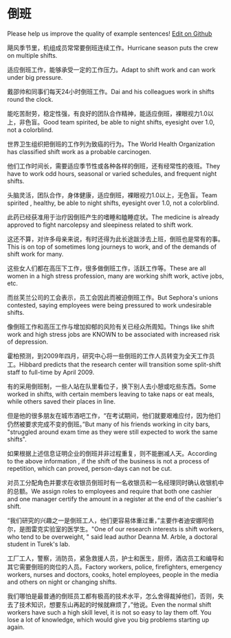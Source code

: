 # 倒班

Please help us improve the quality of example sentences! [Edit on Github](https://github.com/jiyushe/jiyu-example-sentence-source/blob/main/chinese/daoban.md)

<p><span class="chinese">飓风季节里，机组成员常常要倒班连续工作。</span><span class="english">Hurricane season puts the crew on multiple shifts.</span></p>

<p><span class="chinese">适应倒班工作，能够承受一定的工作压力。</span><span class="english">Adapt to shift work and can work under big pressure.</span></p>

<p><span class="chinese">戴邵帅和同事们每天24小时倒班工作。</span><span class="english">Dai and his colleagues work in shifts round the clock.</span></p>

<p><span class="chinese">能吃苦耐劳，稳定性强，有良好的团队合作精神，能适应倒班，裸眼视力1.0以上，非色盲。</span><span class="english">Good team spirited, be able to night shifts, eyesight over 1.0, not a colorblind.</span></p>

<p><span class="chinese">世界卫生组织把倒班的工作列为致癌的行为。</span><span class="english">The World Health Organization has classified shift work as a probable carcinogen.</span></p>

<p><span class="chinese">他们工作时间长，需要适应季节性或各种各样的倒班，还有经常性的夜班。</span><span class="english">They have to work odd hours, seasonal or varied schedules, and frequent night shifts.</span></p>

<p><span class="chinese">头脑灵活，团队合作，身体健康，适应倒班，裸眼视力1.0以上，无色盲。</span><span class="english">Team spirited , healthy, be able to night shifts, eyesight over 1.0, not a colorblind.</span></p>

<p><span class="chinese">此药已经获准用于治疗因倒班产生的嗜睡和瞌睡症状。</span><span class="english">The medicine is already approved to fight narcolepsy and sleepiness related to shift work.</span></p>

<p><span class="chinese">这还不算，对许多母亲来说，有时还得为此长途跋涉去上班，倒班也是常有的事。</span><span class="english">This is on top of sometimes long journeys to work, and of the demands of shift work for many.</span></p>

<p><span class="chinese">这些女人们都在高压下工作，很多做倒班工作，活跃工作等。</span><span class="english">These are all women in a high stress profession, many are working shift work, active jobs, etc.</span></p>

<p><span class="chinese">而丝芙兰公司的工会表示，员工会因此而被迫倒班工作。</span><span class="english">But Sephora's unions contested, saying employees were being pressured to work undesirable shifts.</span></p>

<p><span class="chinese">像倒班工作和高压工作与增加抑郁的风险有关已经众所周知。</span><span class="english">Things like shift work and high stress jobs are KNOWN to be associated with increased risk of depression.</span></p>

<p><span class="chinese">霍柏预测，到2009年四月，研究中心将一些倒班的工作人员转变为全天工作员工。</span><span class="english">Hibbard predicts that the research center will transition some split-shift staff to full-time by April 2009.</span></p>

<p><span class="chinese">有的采用倒班制，一些人站在队里看位子，换下别人去小憩或吃些东西。</span><span class="english">Some worked in shifts, with certain members leaving to take naps or eat meals, while others saved their places in line.</span></p>

<p><span class="chinese">但是他的很多朋友在城市酒吧工作，“在考试期间，他们就要艰难应付，因为他们仍然被要求完成不变的倒班。”</span><span class="english">But many of his friends working in city bars, "struggled around exam time as they were still expected to work the same shifts".</span></p>

<p><span class="chinese">如果根据上述信息证明企业的倒班并非过程重复，则不能删减人天。</span><span class="english">According to the above information , if the shift of the business is not a process of repetition, which can proved, person-days can not be cut.</span></p>

<p><span class="chinese">对员工分配角色并要求在收银员倒班时有一名收银员和一名经理同时确认收银机中的总额。</span><span class="english">We assign roles to employees and require that both one cashier and one manager certify the amount in a register at the end of the cashier's shift.</span></p>

<p><span class="chinese">“我们研究的兴趣之一是倒班工人，他们更容易体重过重，”主要作者迪安娜阿伯尔，是图雷克实验室的医学生。</span><span class="english">"One of our research interests is shift workers, who tend to be overweight, " said lead author Deanna M. Arble, a doctoral student in Turek's lab.</span></p>

<p><span class="chinese">工厂工人，警察，消防员，紧急救援人员，护士和医生，厨师，酒店员工和编导和其它需要倒班的岗位的人员。</span><span class="english">Factory workers, police, firefighters, emergency workers, nurses and doctors, cooks, hotel employees, people in the media and others on night or changing shifts.</span></p>

<p><span class="chinese">我们哪怕是最普通的倒班员工都有极高的技术水平，怎么舍得裁掉他们，否则，失去了技术知识，想要东山再起的时候就麻烦了，”他说。</span><span class="english">Even the normal shift workers have such a high skill level, it is not so easy to lay them off. You lose a lot of knowledge, which would give you big problems starting up again.</span></p>


